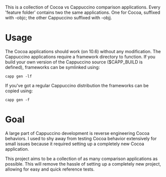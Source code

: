 This is a collection of Cocoa vs Cappuccino comparison applications. Every 'feature folder' contains two the same applications. One for Cocoa, suffixed with -objc; the other Cappuccino  suffixed with -objj.

# Usage

The Cocoa applications should work (on 10.6) without any modification. The Cappuccino applications require a framework directory to function. If you build your own version of the Cappuccino source ($CAPP_BUILD is defined), frameworks can be symlinked using:

    capp gen -lf

If you've got a regular Cappuccino distribution the frameworks can be copied using:

    capp gen -f

# Goal

A large part of Cappuccino development is reverse engineering Cocoa behaviors. I used to shy away from testing Cocoa behavior extensively for small issues because it required setting up a completely new Cocoa application. 

This project aims to be a collection of as many comparison applications as possible. This will remove the hassle of setting up a completely new project, allowing for easy and quick reference tests.